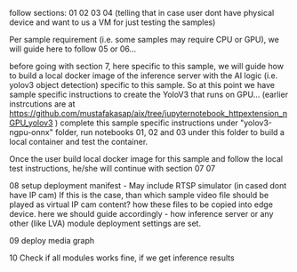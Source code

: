 follow sections:
01
02
03
04 (telling that in case user dont have physical device and want to us a VM for just testing the samples)

Per sample requirement (i.e. some samples may require CPU or GPU), we will guide here to follow 05 or 06...

before going with section 7, here specific to this sample, we will guide how to build a local docker image of the inference server with the AI logic (i.e. yolov3 object detection) specific to this sample. So at this point we have sample specific instructions to create the YoloV3 that runs on GPU... (earlier instrcutions are at https://github.com/mustafakasap/aix/tree/jupyternotebook_httpextension_nGPU_yolov3 )
complete this sample specific instructions under "yolov3-ngpu-onnx" folder, run notebooks 01, 02 and 03 under this folder to build a local container and test the container.


Once the user build local docker image for this sample and follow the local test instructions, he/she will continue with section 07
07

08 setup deployment manifest 
    - May include RTSP simulator (in cased dont have IP cam) If this is the case, than which sample video file should be played as virtual IP cam content? how these files to be copied into edge device. here we should guide accordingly
    - how inference server or any other (like LVA) module deployment settings are set.

09 deploy media graph

10 Check if all modules works fine, if we get inference results